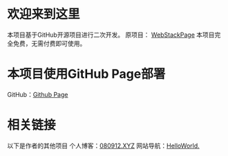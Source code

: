 # 欢迎来到这里
本项目基于GitHub开源项目进行二次开发。
原项目： [WebStackPage](https://github.com/WebStackPage/WebStackPage.github.io)
本项目完全免费，无需付费即可使用。

# 本项目使用GitHub Page部署
GitHub：[Github Page](https://pages.github.com/?(null))

# 相关链接
以下是作者的其他项目
个人博客：[080912.XYZ](https://080912.xyz)
网站导航：[HelloWorld.](https://ningguoxu.github.io)
